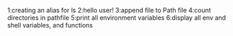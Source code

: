 1:creating an alias for ls
2:hello user!
3:append file to Path file
4:count directories in pathfile
5:print all environment variables
6:display all env and shell variables, and functions
